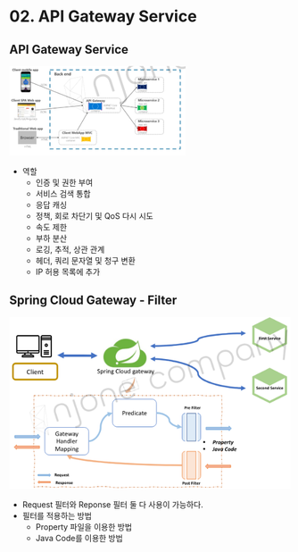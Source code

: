 # 02. API Gateway Service

## API Gateway Service
![img.png](사진파일/02/API%20Gateway%20Service.png)
- 역할
  - 인증 및 권한 부여
  - 서비스 검색 통합
  - 응답 캐싱
  - 정책, 회로 차단기 및 QoS 다시 시도
  - 속도 제한
  - 부하 분산
  - 로깅, 추적, 상관 관계
  - 헤더, 쿼리 문자열 및 청구 변환
  - IP 허용 목록에 추가


## Spring Cloud Gateway - Filter
![img.png](사진파일/02/Spring%20Cloud%20Gateway%20-%20Filter.png)

- Request 필터와 Reponse 필터 둘 다 사용이 가능하다.
- 필터를 적용하는 방법
  - Property 파일을 이용한 방법
  - Java Code를 이용한 방법